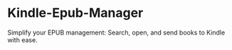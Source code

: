 # Kindle-Epub-Manager
Simplify your EPUB management: Search, open, and send books to Kindle with ease.

